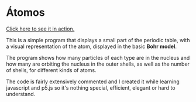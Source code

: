 # Átomos
[Click here to see it in action.](http://flamerinus.byethost7.com/atomos/)

This is a simple program that displays a small part of the periodic table, with a visual representation of the atom, displayed in the basic **Bohr model**.

The program shows how many particles of each type are in the nucleus and how many are orbiting the nucleus in the outer shells, as well as the number of shells, for different kinds of atoms.

The code is fairly extensively commented and I created it while learning javascript and p5.js so it's nothing special, efficient, elegant or hard to understand.
